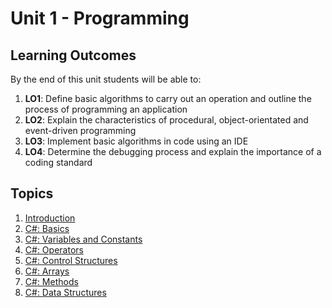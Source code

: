 # Unit 1 - Programming

## Learning Outcomes

By the end of this unit students will be able to:
1. **LO1**: Define basic algorithms to carry out an operation and outline the process of programming an application
1. **LO2**: Explain the characteristics of procedural, object-orientated and event-driven programming
1. **LO3**: Implement basic algorithms in code using an IDE
1. **LO4**: Determine the debugging process and explain the importance of a coding standard

## Topics

1. [Introduction](01_Intro.md)
1. [C#: Basics](02_CSBasics.md)
1. [C#: Variables and Constants](03_ConstVar.md)
1. [C#: Operators](04_Operators.md)
1. [C#: Control Structures](05_Operators.md)
1. [C#: Arrays](06_Arrays.md)
1. [C#: Methods](07_Methods.md)
1. [C#: Data Structures](08_DataStructures.md)